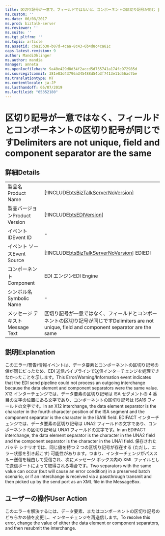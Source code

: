```yaml
---
title: 区切り記号が一意で、フィールドではないと、コンポーネントの区切り記号が同じ |Microsoft Docs
ms.custom: ''
ms.date: 06/08/2017
ms.prod: biztalk-server
ms.reviewer: ''
ms.suite: ''
ms.tgt_pltfrm: ''
ms.topic: article
ms.assetid: cba15b30-b07d-4caa-8c43-6b4d8c4ca81c
caps.latest.revision: 9
author: MandiOhlinger
ms.author: mandia
manager: anneta
ms.openlocfilehash: 9a40e429d8d34f2accd5d755741a174fc972985d
ms.sourcegitcommit: 381e83d43796a345488d54b3f7413e11d56ad7be
ms.translationtype: MT
ms.contentlocale: ja-JP
ms.lasthandoff: 05/07/2019
ms.locfileid: "65352180"
---
```

# <a name="delimiters-are-not-unique-field-and-component-separator-are-the-same"></a><span data-ttu-id="eaf69-102">区切り記号が一意ではなく、フィールドとコンポーネントの区切り記号が同じです</span><span class="sxs-lookup"><span data-stu-id="eaf69-102">Delimiters are not unique, field and component separator are the same</span></span>
## <a name="details"></a><span data-ttu-id="eaf69-103">詳細</span><span class="sxs-lookup"><span data-stu-id="eaf69-103">Details</span></span>  
  
|                 |                                                                                        |
|-----------------|----------------------------------------------------------------------------------------|
|  <span data-ttu-id="eaf69-104">製品名</span><span class="sxs-lookup"><span data-stu-id="eaf69-104">Product Name</span></span>   |   [!INCLUDE[btsBizTalkServerNoVersion](../includes/btsbiztalkservernoversion-md.md)]   |
| <span data-ttu-id="eaf69-105">製品バージョン</span><span class="sxs-lookup"><span data-stu-id="eaf69-105">Product Version</span></span> |               [!INCLUDE[btsEDIVersion](../includes/btsediversion-md.md)]               |
|    <span data-ttu-id="eaf69-106">イベント ID</span><span class="sxs-lookup"><span data-stu-id="eaf69-106">Event ID</span></span>     |                                           -                                            |
|  <span data-ttu-id="eaf69-107">イベント ソース</span><span class="sxs-lookup"><span data-stu-id="eaf69-107">Event Source</span></span>   | [!INCLUDE[btsBizTalkServerNoVersion](../includes/btsbiztalkservernoversion-md.md)] <span data-ttu-id="eaf69-108">EDI</span><span class="sxs-lookup"><span data-stu-id="eaf69-108">EDI</span></span> |
|    <span data-ttu-id="eaf69-109">コンポーネント</span><span class="sxs-lookup"><span data-stu-id="eaf69-109">Component</span></span>    |                                       <span data-ttu-id="eaf69-110">EDI エンジン</span><span class="sxs-lookup"><span data-stu-id="eaf69-110">EDI Engine</span></span>                                       |
|  <span data-ttu-id="eaf69-111">シンボル名</span><span class="sxs-lookup"><span data-stu-id="eaf69-111">Symbolic Name</span></span>  |                                           -                                            |
|  <span data-ttu-id="eaf69-112">メッセージ テキスト</span><span class="sxs-lookup"><span data-stu-id="eaf69-112">Message Text</span></span>   |         <span data-ttu-id="eaf69-113">区切り記号が一意ではなく、フィールドとコンポーネントの区切り記号が同じです</span><span class="sxs-lookup"><span data-stu-id="eaf69-113">Delimiters are not unique, field and component separator are the same</span></span>          |
  
## <a name="explanation"></a><span data-ttu-id="eaf69-114">説明</span><span class="sxs-lookup"><span data-stu-id="eaf69-114">Explanation</span></span>  
 <span data-ttu-id="eaf69-115">このエラー/警告/情報イベントは、データ要素とコンポーネントの区切り記号の値が同じだったため、EDI 送信パイプラインで送信インターチェンジを処理できなかったことを示します。</span><span class="sxs-lookup"><span data-stu-id="eaf69-115">This Error/Warning/Information event indicates that the EDI send pipeline could not process an outgoing interchange because the data element and component separators were the same value.</span></span> <span data-ttu-id="eaf69-116">X12 インターチェンジでは、データ要素の区切り記号は ISA セグメントの 4 番目の文字の位置にある文字であり、コンポーネントの区切り記号は ISA16 フィールドの文字です。</span><span class="sxs-lookup"><span data-stu-id="eaf69-116">In an X12 interchange, the data element separator is the character in the fourth character position of the ISA segment and the component separator is the character in the ISA16 field.</span></span> <span data-ttu-id="eaf69-117">EDIFACT インターチェンジでは、データ要素の区切り記号は UNA2 フィールドの文字であり、コンポーネントの区切り記号は UNA1 フィールドの文字です。</span><span class="sxs-lookup"><span data-stu-id="eaf69-117">In an EDIFACT interchange, the data element separator is the character in the UNA2 field and the component separator is the character in the UNA1 field.</span></span> <span data-ttu-id="eaf69-118">保存されたバッチ シナリオでは、同じ値を持つ 2 つの区切り記号が存在する (ただし、エラー状態を引き起こす) 可能性があります。つまり、インターチェンジがパススルー送信を経由して受信され、次にメッセージ ボックス内の XML ファイルとして送信ポートによって取得される場合です。</span><span class="sxs-lookup"><span data-stu-id="eaf69-118">Two separators with the same value can occur (but will cause an error condition) in a preserved batch scenario, or if an interchange is received via a passthrough transmit and then picked up by the send port as an XML file in the MessageBox.</span></span>  
  
## <a name="user-action"></a><span data-ttu-id="eaf69-119">ユーザーの操作</span><span class="sxs-lookup"><span data-stu-id="eaf69-119">User Action</span></span>  
 <span data-ttu-id="eaf69-120">このエラーを解決するには、データ要素、またはコンポーネントの区切り記号のどちらかの値を変更し、インターチェンジを再送信します。</span><span class="sxs-lookup"><span data-stu-id="eaf69-120">To resolve this error, change the value of either the data element or component separators, and then resubmit the interchange.</span></span>